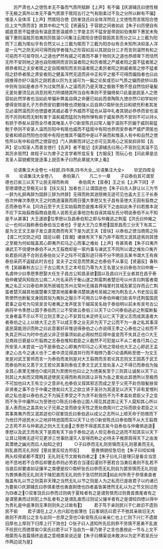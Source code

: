 <!-- { "loadSidebar": true } -->
　　厉严肃也人之徳性本无不备而气质所赋鲜【上声】有不偏【庆源辅氏曰徳性根于无极之真所以本无不备气质禀于隂阳五行之气有刚柔过不及之分所以鲜有不偏】惟圣人全体浑【上声】然隂阳合徳【防峯饶氏曰全体浑然应上文徳性而言隂阳合徳应上文气质而言】故其中和之气见【贤遍反】于容貌之间者如此【朱子曰厉便自有威底意思不猛便自有温底意思温威恭三字是主厉不猛安是带説如伯夷柳下惠犹未免偏下惠则温胜厉伯夷则厉胜温○问集注云隂阳合徳窃甞因其言而分之以上三截为阳而下三截为隂似乎有合然又以上三截为隂而下三截为阳亦似有合未知所决抑圣人浑是一元气之防无间可得而指学者强为之形容如且以其説自分三才而言则温然有和之可挹而不可屈夺则人之道也俨然有威之可畏而不暴于物则天之道也恭顺卑下而恬然无所不安则地之道也自阳根阴而言则温者阳之和厉者隂之严威者阳之震不猛者隂之顺恭者阳之主安者隂之定自隂根阳而言则温者隂之柔厉者阳之刚威者隂之惨不猛者阳之舒恭者隂之肃安者阳之健盖浑然无适而非中正和平之极不可得而偏指者也曰此説推得亦好○温厉之説若直以厉为主诚可为一偏之论矣或恐以气质之偏而欲矫以趋中则有当如是者亦不为过矣然圣人之温而厉乃是天理之极致不勉不思自然恰好毫髪无差处要须见此消息则用力矫揉随其所当自有凖则不至偏倚矣○此虽是説圣人之徳容如此然学者也当如此举偏补弊盖自舜之命夔已如此而臯陶陈九徳亦然○初学如何便得安除是孔子方恭而安初要持敬也须勉强乆后自熟○南轩张氏曰和顺充积者其发见必温然温而厉也徳盛者其威必着于外威而不猛也从容中礼者其貌必恭恭而安也温而不厉则和而无制有害于温矣威而猛则为物所惮有病于威矣恭而不安则不可以持乆有损于恭矣从容而全尽者其唯圣人乎○新安陈氏曰常人偏于温则不厉偏于威则易猛勉于恭则不安圣人温而厉阳中有隂也威而不猛隂中有阳也恭而安恭者严威俨肃隂也安者和顺自然阳也亦隂中有阳也惟其不偏而中是以不戾而和惟圣人有中和自然之徳性所以有中和自然之徳容也】门人熟察而详记之亦可见其用心之宻矣抑非知【去声】足以知圣人而善言徳行【去声】者不能记【庆源辅氏曰用心不宻则见其温不见其厉余皆然】故程子以为曽子之言学者所宜反复【方服反】而玩心也【问此章是总言圣人容貌郷党是逐事上説否朱子曰然此章就大体上看】

　　论语集注大全卷七
<经部,四书类,四书大全__论语集注大全>
　　钦定四库全书
　　论语集注大全卷八
　　泰伯第八
　　凡二十一章
　　子曰泰伯其可谓至德也已矣三以天下让民无得而称焉
　　泰伯周大【音泰】王之长【上声下同】子至徳谓徳之至极无以复【扶又反】加者也三让谓固逊也【朱子曰古人辞让以三为节一辞为礼辞再辞为固辞三辞为终辞】无得而称其逊隠微无迹可见也盖大王三子长泰伯次仲雍次季厯大王之时商道寖衰而周日彊大季厯又生子昌有圣徳大王因有翦商之志而泰伯不从【问诗云至于大王实始翦商恐是推本得天下之由如此朱子曰若推本说不应下实始翦商翦商自是周人说若无此事他岂有自诬其祖左氏分明说泰伯不从不知是不从甚事】大王遂欲位季厯以及昌泰伯知之即与仲雍逃之荆蛮【洪氏曰仲雍之让一也何以独称泰伯泰伯当立者也】于是大王乃立季厯国至昌而三分天下有其二是为文王文王崩子发立遂克商而有天下是为武王夫【音扶】以泰伯之徳当商周之际【谓二代交防之间】固足以朝【音潮】诸侯有天下矣乃弃不取而又泯其迹焉则其徳之至极为何如哉盖其心即夷齐扣马之心而事之难处【上声】有甚焉者【朱子曰夷齐谏武王不信便休泰伯不从大王翦商却是一家内事与谏武王不同所以谓之难处○夷齐处君臣间道不合则去泰伯处父子之际不可露形迹只得不分不明且去某书谓大王有疾泰伯采药不返疑此时去也】宜夫子之叹息而赞美之也泰伯不从事见【贤遍反】春秋传【吴越春秋古公三子古公周大王之本号后乃尊为大王名亶父长曰泰伯次曰仲雍一名虞仲少曰季厯季厯娶大任生子昌古公知昌圣欲国以及昌曰兴王业者其在昌乎泰伯仲雍望风知指古公病二人托名采药于衡山遂之荆蛮荆者楚旧号以州言曰荆蛮者南夷之名正义曰泰伯奔吴所居城在苏州北常州无锡县界梅里村其城及冢见存而云亡荆蛮者楚灭越其地属楚秦灭楚其地属秦秦讳楚故通号吴越之地为荆及北人书史加云蛮势使然也断髪文身因其俗为夷狄之服示不可用古公卒泰伯仲雍归赴丧毕还荆蛮国民君事之自号为勾吴吴言勾者夷之发声犹言于越耳吴名始于泰伯明以前未有吴号古公病将卒令季厯让国于泰伯而三让不受故云泰伯三以天下让○问泰伯逃必之荆蛮断髪文身者盖不示以不可立则王季之心不安其位未定终无以仁天下遂父志而成其逺者大者泰伯之让上以继大王之志下以成王季之业无非为天下之公而不为一身之私其事深逺民莫能测识而称之曰此意甚好非惟说得泰伯之心亦说得王季之心泰伯之让权而不失其正所以为时中也逃父非正但事须如此必用权然后得中虽变而不失其正也○大王见商政日衰是以冇翦商之志泰伯惟知君臣之义截然不可犯是以不从二者各行其心之所安圣人未尝说一边不是泰伯之心即夷齐叩马之心天地之常经也大王之心即武王孟津之心古今之通义也于二者中须见得道并行而不相悖乃善○论语两称至徳一为文王发是对武王誓师而言一为泰伯而发则是对大王翦商而言若论其志则文王固髙于武王而泰伯所处又髙于文王若论其事则泰伯王季文王武王皆处圣人之不得已而泰伯为独全其心表里无憾也○或问其为至徳何也曰让之为徳美矣至于三则其让诚矣以天下让则其让大矣而又隠晦其迹使民无得而称焉则其让非有为各之累矣此其徳所以至极而不可加也曰大王有立少之意非礼也泰伯又探其邪志而成之至于父死不赴伤毁髪肤皆非贤者之事不合于中庸之徳矣曰大王之欲立贤子圣孙为其道足以济天下非有爱憎利欲之私也是以泰伯去之不为狷王季受之不为贪不赴毁伤不为不孝盖处君臣父子之变而不失乎中庸所以为至徳也○陈氏曰泰伯让国人得见其迹其让天下人莫知其心所以圣人表而出之盖其处父子兄弟之变而欲全天性之恩处商周兴亡之际而欲全君臣之义其事类夷齐而又泯其迹也○双峯饶氏曰泰伯逃以成父之志所以上顺天命于防徴而下为他日开拯民水火之地非特逊国而实以天下让也○新安陈氏曰泰伯既不从大王翦商之志苟不并与仲弟逃之则大王无由之季厯不得遂其志矣今自泰伯与仲雍俱逃遂季厯以及武王而有天下是周有天下由于泰伯之逃人但见泰伯之逃而不知其实以天下让其让隠微无迹可见更渉三世事防漫灭人安得而称之必待夫子推原周得天下之由发其濳徳之幽光而后人始知之欤】
　　○子曰恭而无礼则劳愼而无礼则葸勇而无礼则乱直而无礼则绞【葸丝里反绞古夘反】
　　葸畏惧貌绞急切也【朱子曰绞如绳两头绞得紧都不寛舒】无礼则无节文故有四者之【朱子曰礼只是理只是看合当恁地不恁地若不合恭后却要去恭则必劳若合当谨后谨则不葸若合当勇后勇则不乱若不当直后却要直如证攘羊之类便是绞○南轩张氏曰恭而无礼则自为罢劳慎而无礼则徒为畏惧勇而无礼则流于陵犯直而无礼则伤于急切然则其如此何所贵于恭慎勇直者哉盖有礼以节之则莫非天理之当然无礼以节之则是人为之私而已是故君子以约诸已为要矣○庆源辅氏曰恭慎柔徳也勇直刚徳也四者虽皆美徳然无礼以为之节文则过而为四者之○双峯饶氏曰恭而过则病于夏畦者有之是谓劳慎而过则畏首畏尾者有之是谓葸勇而过则犯上作乱者有之是谓乱直而过则证父攘羊者有之是谓绞四徳以得中为贵礼是中底凖则无凖则则失之过故有】
　　君子笃于亲则民兴于仁故旧不遗则民不偷
　　君子谓在上之人也兴起也偷薄也【云峯胡氏曰君子不弛其亲故旧无大故则不弃周公之言与此同一忠厚之至也○新安陈氏曰亲亲仁也上仁则下兴仁不遗故旧厚也上厚则下归厚上行下效也】○张子曰人道知所先后则恭不劳慎不葸勇不乱直不绞民化而徳厚矣○吴氏曰君子以下当自为一章乃曽子之言也愚按此一节与上文不相蒙而与首篇慎终追逺之意相类吴说近是【朱子曰横渠说未敢决以为定不若吴氏分作两边说为是】
